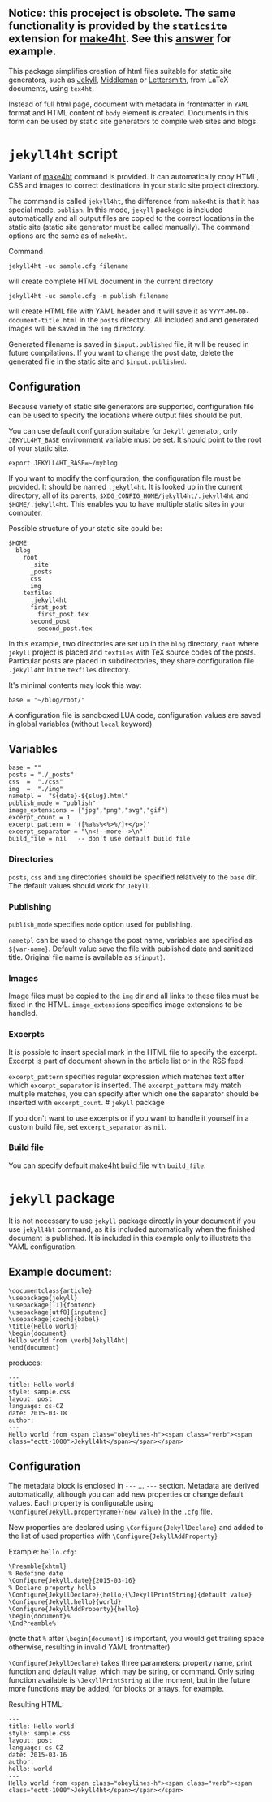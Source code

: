 Notice: this proceject is obsolete. The same functionality is provided by the `staticsite` extension for [make4ht](https://ctan.org/pkg/make4ht?lang=en). See this [answer](https://tex.stackexchange.com/a/506587/2891) for example.
----

This package simplifies creation of html files suitable for static site
generators, such as [Jekyll](http://jekyllrb.com/),
[Middleman](https://middlemanapp.com/) or
[Lettersmith](https://github.com/gordonbrander/lettersmith), from LaTeX
documents, using `tex4ht`. 

Instead of full html page, document with metadata in frontmatter in `YAML`
format and HTML content of `body` element is created. Documents in this form
can be used by static site generators to compile web sites and blogs. 



# `jekyll4ht` script

Variant of [make4ht](https://www.ctan.org/pkg/make4ht?lang=en) command is provided. It can 
automatically copy HTML, CSS and images to correct destinations in your static site project
directory.

The command is called `jekyll4ht`, the difference from `make4ht` is that it has
special mode, `publish`. In this mode, `jekyll` package is included automatically and all 
output files are copied to the correct locations in the static site (static
site generator must be called manually).  The command options are the same as
of `make4ht`. 

Command 

    jekyll4ht -uc sample.cfg filename

will create complete HTML document in the current directory

    jekyll4ht -uc sample.cfg -m publish filename

will create HTML file with YAML header and it will save it as
`YYYY-MM-DD-document-title.html` in the `posts` directory. All included and and
generated images will be saved in the `img` directory.

Generated filename is saved in `$input.published` file, it will be reused in
future compilations. If you want to change the post date, delete the generated
file in the static site and `$input.published`.

## Configuration

Because variety of static site generators are
supported, configuration file can be used to specify the locations where output
files should be put.

You can use default configuration suitable for `Jekyll` generator, only `JEKYLL4HT_BASE` environment
variable must be set. It should point to the root of your static site.

    export JEKYLL4HT_BASE=~/myblog

If you want to modify the configuration, the configuration file must be
provided. It should be named `.jekyll4ht`. It is looked up in the current
directory, all of its parents, `$XDG_CONFIG_HOME/jekyll4ht/.jekyll4ht` and
`$HOME/.jekyll4ht`. This enables you to have multiple static sites in your
computer.

Possible structure of your static site could be:

    $HOME
      blog
        root
          _site
          _posts
          css
          img
        texfiles
          .jekyll4ht
          first_post
            first_post.tex
          second_post
            second_post.tex


In this example, two directories are set up in the `blog` directory, `root`
where `jekyll` project is placed and `texfiles` with TeX source codes of the
posts. Particular posts are placed in subdirectories, they share configuration
file `.jekyll4ht` in the `texfiles` directory.

It's minimal contents may look this way:

    base = "~/blog/root/"

A configuration file is sandboxed LUA code, configuration values are saved in
global variables (without `local` keyword)

## Variables


    base = "" 
    posts = "./_posts"
    css  =  "./css"
    img  =  "./img"
    nametpl =  "${date}-${slug}.html"
    publish_mode = "publish"
    image_extensions = {"jpg","png","svg","gif"}
    excerpt_count = 1
    excerpt_pattern = '([%a%s%<%>%/]+</p>)'
    excerpt_separator = "\n<!--more-->\n"
    build_file = nil   -- don't use default build file

### Directories

`posts`, `css` and `img` directories should be specified relatively to the `base` dir. The default values should work for `Jekyll`.

### Publishing

`publish_mode` specifies `mode` option used for publishing.

`nametpl` can be used to change the post name, variables are specified as
`${var-name}`. Default value save the file with published date and sanitized
title. Original file name is available as `${input}`.

### Images

Image files must be copied to the `img` dir and all links to these files must
be fixed in the HTML. `image_extensions` specifies image extensions to be
handled.

### Excerpts

It is possible to insert special mark in the HTML file to specify the excerpt.
Excerpt is part of document shown in the article list or in the RSS feed.

`excerpt_pattern` specifies regular expression which matches text after which
`excerpt_separator` is inserted. The `excerpt_pattern` may match multiple
matches, you can specify after which one the separator should be inserted with
`excerpt_count`.  # `jekyll` package

If you don't want to use excerpts or if you want to handle it yourself in a
custom build file, set `excerpt_separator` as `nil`.

### Build file

You can specify default [make4ht build file](https://github.com/michal-h21/make4ht#build-files)
with `build_file`.

# `jekyll` package

It is not necessary to use `jekyll` package directly in your
document if you use `jekyll4ht` command, as it is included automatically when
the finished document is published. It is included in this example only to
illustrate the YAML configuration.

## Example document:

    \documentclass{article}
    \usepackage{jekyll}
    \usepackage[T1]{fontenc}
    \usepackage[utf8]{inputenc}
    \usepackage[czech]{babel}
    \title{Hello world}
    \begin{document}
    Hello world from \verb|Jekyll4ht|
    \end{document}

produces:

    --- 
    title: Hello world 
    style: sample.css 
    layout: post 
    language: cs-CZ 
    date: 2015-03-18 
    author: 
    --- 
    Hello world from <span class="obeylines-h"><span class="verb"><span 
    class="ectt-1000">Jekyll4ht</span></span></span>


## Configuration

The metadata block is enclosed in `---` ... `---` section. Metadata are derived
automatically, although you can add new properties or change default values.
Each property is configurable using `\Configure{Jekyll.propertyname}{new
value}` in the `.cfg` file.

New properties are declared using `\Configure{JekyllDeclare}` and added to the
list of used properties with `\Configure{JekyllAddProperty}`

Example: `hello.cfg`:

    \Preamble{xhtml}
    % Redefine date
    \Configure{Jekyll.date}{2015-03-16}
    % Declare property hello
    \Configure{JekyllDeclare}{hello}{\JekyllPrintString}{default value}
    \Configure{Jekyll.hello}{world}
    \Configure{JekyllAddProperty}{hello}
    \begin{document}%
    \EndPreamble%

(note that `%` after `\begin{document}` is important, you would get trailing
space otherwise, resulting in invalid YAML frontmatter)

`\Configure{JekyllDeclare}` takes three parameters: property name, print
function and default value, which may be string, or command. Only string
function available is `\JekyllPrintString` at the moment, but in the future
more functions may be added, for blocks or arrays, for example.

Resulting HTML:

    --- 
    title: Hello world 
    style: sample.css 
    layout: post 
    language: cs-CZ 
    date: 2015-03-16 
    author:  
    hello: world 
    --- 
    Hello world from <span class="obeylines-h"><span class="verb"><span 
    class="ectt-1000">Jekyll4ht</span></span></span>
    
